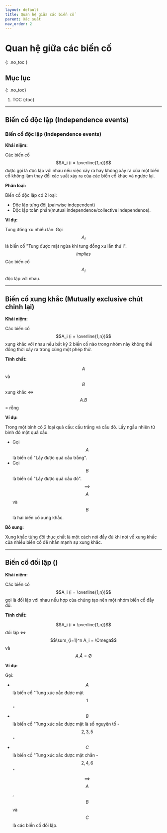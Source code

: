 ```yaml
---
layout: default
title: Quan hệ giữa các biến cố
parent: Xác suất
nav_order: 2
---
```


# Quan hệ giữa các biến cố
{: .no_toc }

## Mục lục
{: .no_toc}

1. TOC
{:toc}

<hr/> 

## Biến cố độc lập (Independence events)

### Biến cố độc lập (Independence events)

**Khái niệm:**

Các biến cố $$A_i (i = \overline{1,n})$$ được gọi là độc lập với nhau nếu việc xảy ra hay không xảy ra của một biến cố không làm thay đổi xác suất xảy ra của các biến cố khác và ngược lại.

**Phân loại:**

Biến cố độc lập có 2 loại: 
- Độc lập từng đôi (pairwise independent) 
- Độc lập toàn phần(mutual independence/collective independence). 

**Ví dụ:**

Tung đồng xu nhiều lần:
Gọi $$A_i$$ là biến cố "Tung được mặt ngửa khi tung đồng xu lần thứ i".
$$implies$$ Các biến cố $$A_i$$ độc lập với nhau.


<hr/>

## Biến cố xung khắc (Mutually exclusive chút chỉnh lại)

**Khái niệm:**

Các biến cố $$A_i (i = \overline{1,n})$$ xung khắc với nhau nếu bất kỳ 2 biến cố nào trong nhóm này không thể đồng thời xảy ra trong cùng một phép thử.

**Tính chất:**

$$A$$ và $$B$$ xung khắc <=> $$A.B$$ = rỗng

**Ví dụ:**

Trong một bình có 2 loại quả cầu: cầu trắng và cầu đỏ. Lấy ngẫu nhiên từ bình đó một quả cầu.
- Gọi $$A$$ là biến cố "Lấy được quả cầu trắng".
- Gọi $$B$$ là biến cố "Lấy được quả cầu đỏ".
$$\implies$$ $$A$$ và $$B$$ là hai biến cố xung khắc.

**Bổ sung:**

Xung khắc từng đôi thực chất là một cách nói đầy đủ khi nói về xung khắc của nhiều biến cố để nhấn mạnh sự xung khắc.

<hr/>

## Biến cố đối lập ()

**Khái niệm:**

Các biến cố $$A_i (i = \overline{1,n})$$ gọi là đối lập với nhau nếu hợp của chúng tạo nên một nhóm biến cố đầy đủ.

**Tính chất:**

$$A_i (i = \overline{1,n})$$ đối lập <=>  $$\sum_{i=1}^n A_i = \Omega$$ và $$A.\bar{A} = \text{\O}$$

**Ví dụ:**

Gọi:
- $$A$$ là biến cố "Tung xúc xắc được mặt $${1}$$"
- $$B$$ là biến cố "Tung xúc xắc được mặt là số nguyên tố - $${2,3,5}$$"
- $$C$$ là biến cố "Tung xúc xắc được mặt chẵn - $${2,4,6}$$"
$$\implies$$ $$A$$,$$B$$ và $$C$$ là các biến cố đối lập. 

